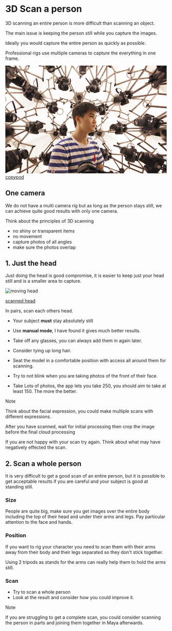 
# 3D Scan a person

3D scanning an entire person is more difficult than scanning an object.

The main issue is keeping the person still while you capture the images.

Ideally you would capture the entire person as quickly as possible.

Professional rigs use multiple cameras to capture the everything in one frame.

![](images/copypod.jpg)
[copypod](https://www.designboom.com/design/peoples-architecture-office-3d-copypod-pavilion-05-23-2017/)

## One camera

We do not have a multi camera rig but as long as the person stays still, we can achieve quite good results with only one camera.

Think about the principles of 3D scanning

- no shiny or transparent items
- no movement
- capture photos of all angles
- make sure the photos overlap

## 1. Just the head

Just doing the head is good compromise, it is easier to keep just your head still and is a smaller area to capture.

![moving head](images/moving_head.gif)

[scanned head](https://sketchfab.com/3d-models/grandpa-realityscan-35316e9640384a5589ab662a4f4998c8)

In pairs, scan each others head.

- Your subject **must** stay absolutely still
- Use **manual mode**, I have found it gives much better results.
- Take off any glasses, you can always add them in again later.
- Consider tying up long hair.
- Seat the model in a comfortable position with access all around them for scanning.
- Try to not blink when you are taking photos of the front of their face.

- Take Lots of photos, the app lets you take 250, you should aim to take at least 150. The more the better.

>[!NOTE]
>Think about the facial expression, you could make multiple scans with different expressions.

After you have scanned, wait for initial processing then crop the image before the final cloud processing

If you are not happy with your scan try again. Think about what may have negatively effected the scan.

## 2. Scan a whole person

It is very difficult to get a good scan of an entire person, but it is possible to get acceptable results if you are careful and your subject is good at standing still.

### Size

People are quite big, make sure you get images over the entire body including the top of their head and under their arms and legs. Pay particular attention to the face and hands. 

### Position

If you want to rig your character you need to scan them with their arms away from their body and their legs separated so they don't stick together.

Using 2 tripods as stands for the arms can really help them to hold the arms still.

### Scan

- Try to scan a whole person
- Look at the result and consider how you could improve it.

> [!NOTE]
> If you are struggling to get a complete scan, you could consider scanning the person in parts and joining them together in Maya afterwards.



